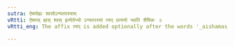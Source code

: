 ```yaml
---
sutra: ऐषमोह्यः श्वसोऽन्यतरस्याम्
vRtti: ऐषमस् ह्यस् श्वस् इत्येतेभ्यो ऽन्यतरस्यां त्यप् प्रत्ययो भवति शैषिकः ॥
vRtti_eng: The affix त्यप् is added optionally after the words '_aishamas_', '_hyas_', and '_svas_'; in the remaining senses.

---
```

